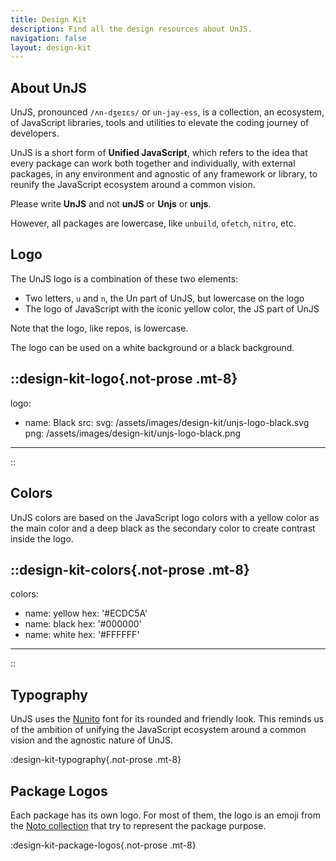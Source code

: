```yaml
---
title: Design Kit
description: Find all the design resources about UnJS.
navigation: false
layout: design-kit
---
```


## About UnJS

UnJS, pronounced `/ʌn-dʒeɪɛs/` or `un-jay-ess`, is a collection, an ecosystem, of JavaScript libraries, tools and utilities to elevate the coding journey of developers.

UnJS is a short form of **Unified JavaScript**, which refers to the idea that every package can work both together and individually, with external packages, in any environment and agnostic of any framework or library, to reunify the JavaScript ecosystem around a common vision.

<!-- @case-police-ignore UnJS unJS -->
Please write **UnJS** and not **unJS** or **Unjs** or **unjs**.

However, all packages are lowercase, like `unbuild`, `ofetch`, `nitro`, etc.

## Logo

The UnJS logo is a combination of these two elements:

- Two letters, `u` and `n`, the Un part of UnJS, but lowercase on the logo
- The logo of JavaScript with the iconic yellow color, the JS part of UnJS

Note that the logo, like repos, is lowercase.

The logo can be used on a white background or a black background.

::design-kit-logo{.not-prose .mt-8}
---
logo:
  - name: Black
    src:
      svg: /assets/images/design-kit/unjs-logo-black.svg
      png: /assets/images/design-kit/unjs-logo-black.png
---
::

## Colors

UnJS colors are based on the JavaScript logo colors with a yellow color as the main color and a deep black as the secondary color to create contrast inside the logo.

::design-kit-colors{.not-prose .mt-8}
---
colors:
  - name: yellow
    hex: '#ECDC5A'
  - name: black
    hex: '#000000'
  - name: white
    hex: '#FFFFFF'
---
::

## Typography

UnJS uses the [Nunito](https://fonts.google.com/specimen/Nunito) font for its rounded and friendly look. This reminds us of the ambition of unifying the JavaScript ecosystem around a common vision and the agnostic nature of UnJS.

:design-kit-typography{.not-prose .mt-8}

## Package Logos

Each package has its own logo. For most of them, the logo is an emoji from the [Noto collection](https://icones.js.org/collection/noto) that try to represent the package purpose.

:design-kit-package-logos{.not-prose .mt-8}
